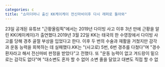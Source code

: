 ```yaml
---
categories: c
title: "쇼미더머니 출신 KK케이케이 전신마비이후 다시 래퍼로 돌아와"
---
```

23일 공개된 유튜브 "근황올림픽"에서는 2019년 다이빙 사고 이후 3년 만에 근황을 알린 KK(케이케이)가 출연했다.2019년 3월 22일 KK는 태국의 한 수영장에서 다이빙 사고를 당해 경추 골절 부상을 입었다고 한다. 이후 두 번의 수술과 재활을 거쳤지만 감각과 운동 능력을 회복하는 데 실패했다.KK는 "(사고로) 5번, 6번 경추를 다쳤다"며 "경수 환자라고 해서 전신마비 판정을 받았다"고 전했다. 또 "운동 능력이 없고 겨드랑이 밑으로는 감각도 없다"며 "대소변도 혼자 할 수 없어 소변 줄을 달았고 대변도 직접 할 수 없
